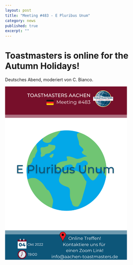 ```yaml
---
layout: post
title: "Meeting #483 - E Pluribus Unum"
category: news
published: true
excerpt: ""
---
```


# Toastmasters is online for the Autumn Holidays!

Deutsches Abend, moderiert von C. Bianco.

<img src="/assets/images/meeting-483-poster.png" width="400">
